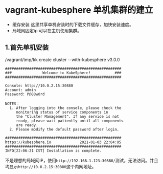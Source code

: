# vagrant-kubesphere 单机集群的建立

- 缓存安装
这里共享单机安装时的下载文件缓存，加快安装速度。
- 局域网固定ip
可以在主机使用集群。

## 1.首先单机安装

>
/vagrant/tmp/kk create cluster --with-kubesphere v3.0.0

```shell script
#####################################################
###              Welcome to KubeSphere!           ###
#####################################################

Console: http://10.0.2.15:30880
Account: admin
Password: P@88w0rd

NOTES：
  1. After logging into the console, please check the
     monitoring status of service components in
     the "Cluster Management". If any service is not
     ready, please wait patiently until all components
     are ready.
  2. Please modify the default password after login.

#####################################################
https://kubesphere.io             2021-01-03 22:04:05
#####################################################
INFO[22:06:21 CST] Installation is complete.
```

不是理想的局域网IP，使用`http://192.168.1.123:30880/`测试，无法访问。并且均显示`http://10.0.2.15:30880`这个内网地址。